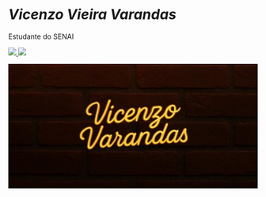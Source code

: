 # _Vicenzo Vieira Varandas_
Estudante do SENAI

<div>
<a href="https://beacons.al/VICENZOvava">
<img height="180em" src="https://github-readme-stats.vercel.app/api?username-VICENZOvava&show_icons-true theme-draculaßinclude_all_commits-true&count_private-true">
<img height="188em" src="https://github-readme-stats.vercel.app/api/top-langs/?username-VICENZOvava&layout-compact&langs_count=15&theme-dracula">
</div>


![Imagem Feita por mim](https://raw.githubusercontent.com/VICENZOvava/Arquivo-C/refs/heads/main/BANNER.png)
